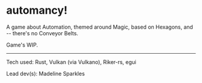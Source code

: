 # automancy!

A game about Automation, themed around Magic, based on Hexagons, and -- there's no Conveyor Belts.



Game's WIP.

---

Tech used: Rust, Vulkan (via Vulkano), Riker-rs, egui

Lead dev(s): Madeline Sparkles 
